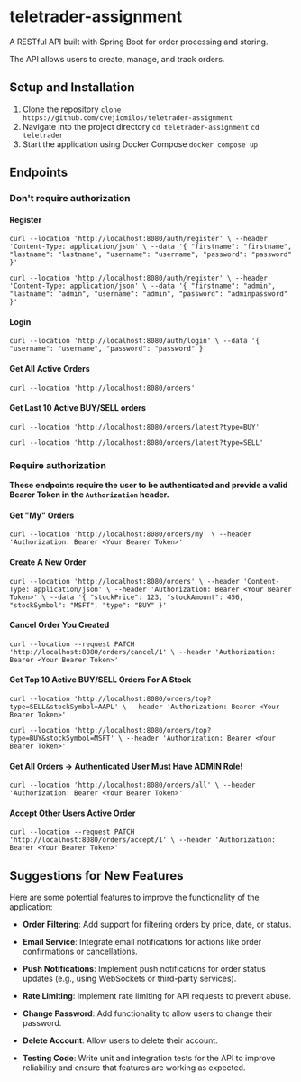 
# teletrader-assignment

A RESTful API built with Spring Boot for order processing and storing.

The API allows users to create, manage, and track orders.

## Setup and Installation
1. Clone the repository
``clone https://github.com/cvejicmilos/teletrader-assignment``
2. Navigate into the project directory
``cd teletrader-assignment``
``cd teletrader``
3. Start the application using Docker Compose
``docker compose up``

## Endpoints
### Don't require authorization
#### Register
``
curl --location 'http://localhost:8080/auth/register' \
--header 'Content-Type: application/json' \
--data '{
    "firstname": "firstname",
    "lastname": "lastname",
    "username": "username",
    "password": "password"
}'
``

``
curl --location 'http://localhost:8080/auth/register' \
--header 'Content-Type: application/json' \
--data '{
    "firstname": "admin",
    "lastname": "admin",
    "username": "admin",
    "password": "adminpassword"
}'
``
#### Login
``
curl --location 'http://localhost:8080/auth/login' \
--data '{
    "username": "username",
    "password": "password"
}'
``
#### Get All Active Orders
``
curl --location 'http://localhost:8080/orders'
``
#### Get Last 10 Active BUY/SELL orders
``
curl --location 'http://localhost:8080/orders/latest?type=BUY'
``

``
curl --location 'http://localhost:8080/orders/latest?type=SELL'
``
### Require authorization

**These endpoints require the user to be authenticated and provide a valid Bearer Token in the `Authorization` header.**

#### Get "My" Orders
``
curl --location 'http://localhost:8080/orders/my' \
--header 'Authorization: Bearer <Your Bearer Token>'
``
#### Create A New Order
``
curl --location 'http://localhost:8080/orders' \
--header 'Content-Type: application/json' \
--header 'Authorization: Bearer <Your Bearer Token>' \
--data '{
  "stockPrice": 123,
  "stockAmount": 456,
  "stockSymbol": "MSFT",
  "type": "BUY"
}'
``
#### Cancel Order You Created
``
curl --location --request PATCH 'http://localhost:8080/orders/cancel/1' \
--header 'Authorization: Bearer <Your Bearer Token>'
``
#### Get Top 10 Active BUY/SELL Orders For A Stock
``
curl --location 'http://localhost:8080/orders/top?type=SELL&stockSymbol=AAPL' \
--header 'Authorization: Bearer <Your Bearer Token>'
``

``
curl --location 'http://localhost:8080/orders/top?type=BUY&stockSymbol=MSFT' \
--header 'Authorization: Bearer <Your Bearer Token>'
``
#### Get All Orders -> Authenticated User Must Have ADMIN Role!
``
curl --location 'http://localhost:8080/orders/all' \
--header 'Authorization: Bearer <Your Bearer Token>'
``
#### Accept Other Users Active Order
``
curl --location --request PATCH 'http://localhost:8080/orders/accept/1' \
--header 'Authorization: Bearer <Your Bearer Token>'
``


## Suggestions for New Features

Here are some potential features to improve the functionality of the application:

-   **Order Filtering**: Add support for filtering orders by price, date, or status.
    
-   **Email Service**: Integrate email notifications for actions like order confirmations or cancellations.
    
-   **Push Notifications**: Implement push notifications for order status updates (e.g., using WebSockets or third-party services).
    
-   **Rate Limiting**: Implement rate limiting for API requests to prevent abuse.
    
-   **Change Password**: Add functionality to allow users to change their password.
    
-   **Delete Account**: Allow users to delete their account.
    
-   **Testing Code**: Write unit and integration tests for the API to improve reliability and ensure that features are working as expected.

